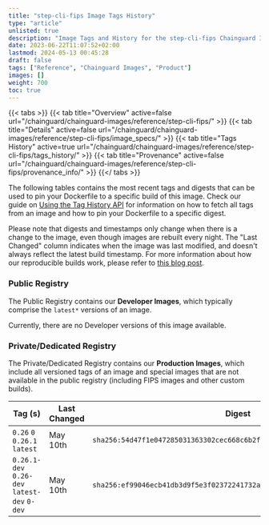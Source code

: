 ```yaml
---
title: "step-cli-fips Image Tags History"
type: "article"
unlisted: true
description: "Image Tags and History for the step-cli-fips Chainguard Image"
date: 2023-06-22T11:07:52+02:00
lastmod: 2024-05-13 00:45:28
draft: false
tags: ["Reference", "Chainguard Images", "Product"]
images: []
weight: 700
toc: true
---
```


{{< tabs >}}
{{< tab title="Overview" active=false url="/chainguard/chainguard-images/reference/step-cli-fips/" >}}
{{< tab title="Details" active=false url="/chainguard/chainguard-images/reference/step-cli-fips/image_specs/" >}}
{{< tab title="Tags History" active=true url="/chainguard/chainguard-images/reference/step-cli-fips/tags_history/" >}}
{{< tab title="Provenance" active=false url="/chainguard/chainguard-images/reference/step-cli-fips/provenance_info/" >}}
{{</ tabs >}}

The following tables contains the most recent tags and digests that can be used to pin your Dockerfile to a specific build of this image. Check our guide on [Using the Tag History API](/chainguard/chainguard-images/using-the-tag-history-api/) for information on how to fetch all tags from an image and how to pin your Dockerfile to a specific digest.

Please note that digests and timestamps only change when there is a change to the image, even though images are rebuilt every night. The "Last Changed" column indicates when the image was last modified, and doesn't always reflect the latest build timestamp. For more information about how our reproducible builds work, please refer to [this blog post](https://www.chainguard.dev/unchained/reproducing-chainguards-reproducible-image-builds).

### Public Registry
The Public Registry contains our **Developer Images**, which typically comprise the `latest*` versions of an image.

Currently, there are no Developer versions of this image available.

### Private/Dedicated Registry
The Private/Dedicated Registry contains our **Production Images**, which include all versioned tags of an image and special images that are not available in the public registry (including FIPS images and other custom builds).

| Tag (s)                                       | Last Changed | Digest                                                                    |
|-----------------------------------------------|--------------|---------------------------------------------------------------------------|
|  `0.26` `0` `0.26.1` `latest`                 | May 10th     | `sha256:54d47f1e047285031363302cec668c6b2fb6ec2a412e4e969f3e02bd27c6bfab` |
|  `0.26.1-dev` `0.26-dev` `latest-dev` `0-dev` | May 10th     | `sha256:ef99046ecb41db3d9f5e3f02372241732a4384d6a01eaeda7fae8f49ca0c4e92` |

